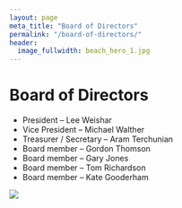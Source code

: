 ```yaml
---
layout: page
meta_title: "Board of Directors"
permalink: "/board-of-directors/"
header:
  image_fullwidth: beach_hero_1.jpg
---
```


<h1>Board of Directors</h1>

<ul>
	<li>President – Lee Weishar</li>
	<li>Vice President – Michael Walther</li>
	<li>Treasurer / Secretary – Aram Terchunian</li>
	<li>Board member – Gordon Thomson</li>
	<li>Board member – Gary Jones</li>
	<li>Board member – Tom Richardson</li>
	<li>Board member – Kate Gooderham</li>
</ul>

<img class="logo t90" src="{{ domain }}/assets/img/czf_logo.jpg" />